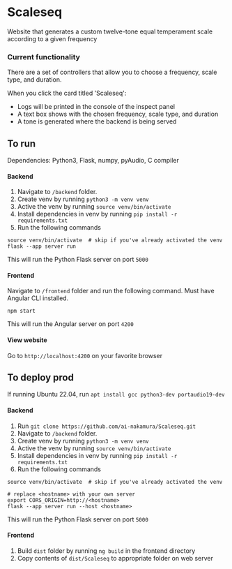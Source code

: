 # Scaleseq
Website that generates a custom twelve-tone equal temperament scale
according to a given frequency

### Current functionality
There are a set of controllers that allow you to choose a frequency, scale type, and duration.

When you click the card titled 'Scaleseq':
- Logs will be printed in the console of the inspect panel
- A text box shows with the chosen frequency, scale type, and duration
- A tone is generated where the backend is being served

## To run
Dependencies: Python3, Flask, numpy, pyAudio, C compiler


#### Backend
1. Navigate to `/backend` folder.
2. Create venv by running `python3 -m venv venv`
3. Active the venv by running `source venv/bin/activate`
4. Install dependencies in venv by running `pip install -r requirements.txt`
5. Run the following commands

```
source venv/bin/activate  # skip if you've already activated the venv
flask --app server run
```
This will run the Python Flask server on port `5000`


#### Frontend
Navigate to `/frontend` folder and run the following command.
Must have Angular CLI installed.
```
npm start
```
This will run the Angular server on port `4200`

#### View website
Go to `http://localhost:4200` on your favorite browser


## To deploy prod
If running Ubuntu 22.04, run `apt install gcc python3-dev portaudio19-dev`

#### Backend
1. Run `git clone https://github.com/ai-nakamura/Scaleseq.git`
2. Navigate to `/backend` folder.
3. Create venv by running `python3 -m venv venv`
4. Active the venv by running `source venv/bin/activate`
5. Install dependencies in venv by running `pip install -r requirements.txt`
6. Run the following commands

```
source venv/bin/activate  # skip if you've already activated the venv

# replace <hostname> with your own server
export CORS_ORIGIN=http://<hostname>
flask --app server run --host <hostname>
```
This will run the Python Flask server on port `5000`

#### Frontend
1. Build `dist` folder by running `ng build` in the frontend directory
2. Copy contents of `dist/Scaleseq` to appropriate folder on web server
